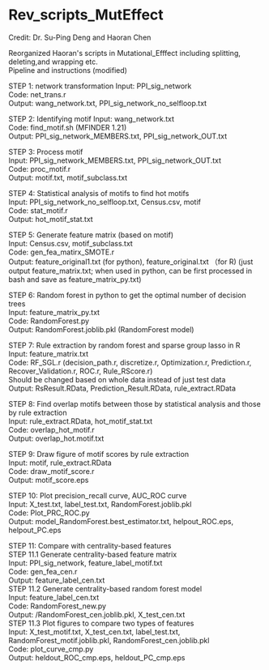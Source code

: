 # Rev_scripts_MutEffect

Credit: Dr. Su-Ping Deng and Haoran Chen

Reorganized Haoran's scripts in Mutational_Efffect including splitting, deleting,and wrapping etc.  
Pipeline and instructions (modified)  

STEP 1: network transformation
	Input: PPI_sig_network  
            Code:  net_trans.r  
            Output: wang_network.txt, PPI_sig_network_no_selfloop.txt  
	    
STEP 2: Identifying motif 
	Input: wang_network.txt  
	Code: find_motif.sh (MFINDER 1.21)  
	Output: PPI_sig_network_MEMBERS.txt, PPI_sig_network_OUT.txt  
	
STEP 3: Process motif  
	Input: PPI_sig_network_MEMBERS.txt, PPI_sig_network_OUT.txt  
	Code: proc_motif.r  
	Output: motif.txt, motif_subclass.txt  
	
STEP 4: Statistical analysis of motifs to find hot motifs  
	Input: PPI_sig_network_no_selfloop.txt, Census.csv, motif  
	Code: stat_motif.r  
 	Output: hot_motif_stat.txt    
	
STEP 5: Generate feature matrix (based on motif)  
	Input: Census.csv, motif_subclass.txt  
	Code: gen_fea_matirx_SMOTE.r  
	Output: feature_original1.txt (for python), feature_original.txt （for R) (just output feature_matrix.txt; when used in python, can be first processed in bash and save as feature_matrix_py.txt)  
	
STEP 6: Random forest in python to get the optimal number of decision trees  
	Input: feature_matrix_py.txt   
	Code: RandomForest.py  
	Output: RandomForest.joblib.pkl (RandomForest model)  
	
STEP 7: Rule extraction by random forest and sparse group lasso in R  
	Input: feature_matrix.txt  
	Code: RF_SGL.r (decision_path.r,  discretize.r,  Optimization.r,  Prediction.r,  Recover_Validation.r,   ROC.r,  Rule_RScore.r)   
	Should be changed based on whole data instead of just test data  
	Output: RsResult.RData, Prediction_Result.RData, rule_extract.RData  
	
STEP 8: Find overlap motifs between those by statistical analysis and those by rule extraction  
	Input: rule_extract.RData, hot_motif_stat.txt  
	Code: overlap_hot_motif.r  
	Output: overlap_hot.motif.txt  
	
STEP 9: Draw figure of motif scores by rule extraction  
	Input: motif, rule_extract.RData  
	Code: draw_motif_score.r  
	Output: motif_score.eps  
	
STEP 10: Plot precision_recall curve, AUC_ROC curve  
	Input: X_test.txt, label_test.txt, RandomForest.joblib.pkl  
	Code: Plot_PRC_ROC.py  
	Output: model_RandomForest.best_estimator.txt, helpout_ROC.eps, helpout_PC.eps  
	
STEP 11: Compare with centrality-based features  
	STEP 11.1 Generate centrality-based feature matrix  
		Input: PPI_sig_network, feature_label_motif.txt  
		Code: gen_fea_cen.r  
		Output: feature_label_cen.txt  
	STEP 11.2 Generate centrality-based random forest model  
		Input: feature_label_cen.txt  
		Code: RandomForest_new.py  
		Output: /RandomForest_cen.joblib.pkl, X_test_cen.txt  
	STEP 11.3 Plot figures to compare two types of features  
		Input: X_test_motif.txt,  X_test_cen.txt,  label_test.txt, RandomForest_motif.joblib.pkl,   RandomForest_cen.joblib.pkl  
		Code: plot_curve_cmp.py  
		Output: heldout_ROC_cmp.eps, heldout_PC_cmp.eps  
